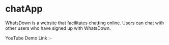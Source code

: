 # chatApp

WhatsDown is a website that facilitates chatting online. Users can chat with other users who have signed up with WhatsDown.

YouTube Demo Link :- 
